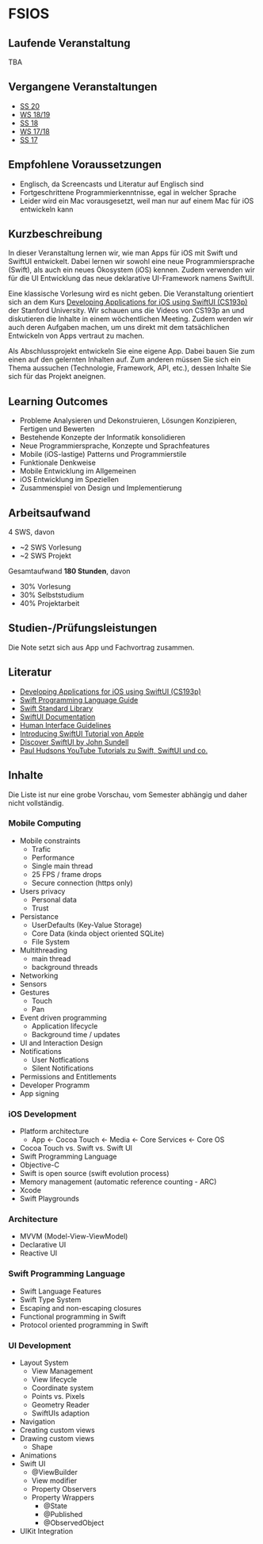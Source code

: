 # FSIOS

## Laufende Veranstaltung
TBA

## Vergangene Veranstaltungen
- [SS 20](https://github.com/alexdobry/FSIOS_SS20)
- [WS 18/19](https://github.com/alexdobry/FSIOS_WS18-19)
- [SS 18](https://github.com/alexdobry/FSIOS_SS18)
- [WS 17/18](https://github.com/alexdobry/FSIOS_WS17-18)
- [SS 17](https://github.com/alexdobry/FSIOS_SS17)

## Empfohlene Voraussetzungen
- Englisch, da Screencasts und Literatur auf Englisch sind
- Fortgeschrittene Programmierkenntnisse, egal in welcher Sprache
- Leider wird ein Mac vorausgesetzt, weil man nur auf einem Mac für iOS entwickeln kann

## Kurzbeschreibung
In dieser Veranstaltung lernen wir, wie man Apps für iOS mit Swift und SwiftUI entwickelt. Dabei lernen wir sowohl eine neue Programmiersprache (Swift), als auch ein neues Ökosystem (iOS) kennen. Zudem verwenden wir für die UI Entwicklung das neue deklarative UI-Framework namens SwiftUI. 

Eine klassische Vorlesung wird es nicht geben. Die Veranstaltung orientiert sich an dem Kurs [Developing Applications for iOS using SwiftUI (CS193p)](https://cs193p.sites.stanford.edu) der Stanford University. Wir schauen uns die Videos von CS193p an und diskutieren die Inhalte in einem wöchentlichen Meeting. Zudem werden wir auch deren Aufgaben machen, um uns direkt mit dem tatsächlichen Entwickeln von Apps vertraut zu machen.

Als Abschlussprojekt entwickeln Sie eine eigene App. Dabei bauen Sie zum einen auf den gelernten Inhalten auf. Zum anderen müssen Sie sich ein Thema aussuchen (Technologie, Framework, API, etc.), dessen Inhalte Sie sich für das Projekt aneignen.

## Learning Outcomes
- Probleme Analysieren und Dekonstruieren, Lösungen Konzipieren, Fertigen und Bewerten
- Bestehende Konzepte der Informatik konsolidieren
- Neue Programmiersprache, Konzepte und Sprachfeatures
- Mobile (iOS-lastige) Patterns und Programmierstile
- Funktionale Denkweise
- Mobile Entwicklung im Allgemeinen
- iOS Entwicklung im Speziellen
- Zusammenspiel von Design und Implementierung

## Arbeitsaufwand
4 SWS, davon
- ~2 SWS Vorlesung
- ~2 SWS Projekt

Gesamtaufwand **180 Stunden**, davon
- 30% Vorlesung
- 30% Selbststudium
- 40% Projektarbeit

## Studien-/Prüfungsleistungen
Die Note setzt sich aus App und Fachvortrag zusammen.

## Literatur
- [Developing Applications for iOS using SwiftUI (CS193p)](https://cs193p.sites.stanford.edu)
- [Swift Programming Language Guide](https://docs.swift.org/swift-book/LanguageGuide/TheBasics.html)
- [Swift Standard Library](https://developer.apple.com/documentation/swift/swift_standard_library)
- [SwiftUI Documentation](https://developer.apple.com/documentation/swiftui/)
- [Human Interface Guidelines](https://developer.apple.com/design/human-interface-guidelines/ios/overview/themes/)
- [Introducing SwiftUI Tutorial von Apple](https://developer.apple.com/tutorials/swiftui)
- [Discover SwiftUI by John Sundell](https://www.swiftbysundell.com/discover/swiftui/)
- [Paul Hudsons YouTube Tutorials zu Swift, SwiftUI und co.](https://www.youtube.com/channel/UCmJi5RdDLgzvkl3Ly0DRMlQ)

## Inhalte
Die Liste ist nur eine grobe Vorschau, vom Semester abhängig und daher nicht vollständig.

### Mobile Computing
- Mobile constraints
    + Trafic
    + Performance
    + Single main thread
    + 25 FPS / frame drops
    + Secure connection (https only)
- Users privacy
    + Personal data
    + Trust
- Persistance
    - UserDefaults (Key-Value Storage)
    - Core Data (kinda object oriented SQLite)
    - File System
- Multithreading
    + main thread
    + background threads
- Networking
- Sensors
- Gestures
    + Touch
    + Pan
- Event driven programming
    + Application lifecycle
    + Background time / updates
- UI and Interaction Design
- Notifications
    + User Notfications
    + Silent Notifications
- Permissions and Entitlements
- Developer Programm
- App signing

### iOS Development
- Platform architecture
    + App <- Cocoa Touch <- Media <- Core Services <- Core OS
- Cocoa Touch vs. Swift vs. Swift UI
- Swift Programming Language
- Objective-C
- Swift is open source (swift evolution process)
- Memory management (automatic reference counting - ARC)
- Xcode
- Swift Playgrounds

### Architecture
- MVVM (Model-View-ViewModel)
- Declarative UI
- Reactive UI

### Swift Programming Language
- Swift Language Features
- Swift Type System
- Escaping and non-escaping closures
- Functional programming in Swift
- Protocol oriented programming in Swift

### UI Development
- Layout System
    - View Management
    - View lifecycle
    - Coordinate system
    - Points vs. Pixels
    - Geometry Reader
    - SwiftUIs adaption
- Navigation
- Creating custom views
- Drawing custom views
    - Shape
- Animations
- Swift UI
    - @ViewBuilder
    - View modifier
    - Property Observers
    - Property Wrappers
        + @State
        + @Published
        + @ObservedObject
- UIKit Integration
